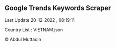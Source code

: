 

## Google Trends Keywords Scraper 
 
Last Update 20-12-2022 , 08:19:11

Country List :
VIETNAM.json



© Abdul Muttaqin 
